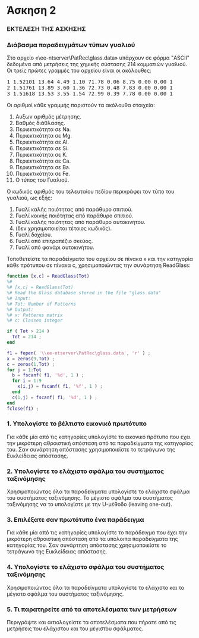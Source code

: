 # Άσκηση 2

### ΕΚΤΕΛΕΣΗ ΤΗΣ ΑΣΚΗΣΗΣ

### Διάβασμα παραδειγμάτων τύπων γυαλιού
Στο αρχείο «\\ee-ntserver\PatRec\glass.data» υπάρχουν σε φόρμα "ASCII" δεδομένα από μετρήσεις της χημικής σύστασης 214 κομματιών γυαλιού. Οι τρείς πρώτες γραμμές του αρχείου είναι οι ακόλουθες:
<pre>
1 1.52101 13.64 4.49 1.10 71.78 0.06 8.75 0.00 0.00 1
2 1.51761 13.89 3.60 1.36 72.73 0.48 7.83 0.00 0.00 1
3 1.51618 13.53 3.55 1.54 72.99 0.39 7.78 0.00 0.00 1
</pre>

Οι αριθμοί κάθε γραμμής παριστούν τα ακόλουθα στοιχεία:
1. Αυξων αριθμός μέτρησης.
2. Βαθμός διάθλασης.
3. Περιεκτικότητα σε Na.
4. Περιεκτικότητα σε Mg.
5. Περιεκτικότητα σε Al.
6. Περιεκτικότητα σε Si.
7. Περιεκτικότητα σε K.
8. Περιεκτικότητα σε Ca.
9. Περιεκτικότητα σε Ba.
10. Περιεκτικότητα σε Fe.
11. Ο τύπος του Γυαλιού.

Ο κωδικός αριθμός του τελευταίου πεδίου περιγράφει τον τύπο του γυαλιού, ως εξής:

1. Γυαλί καλής ποιότητας από παράθυρο σπιτιού.
2. Γυαλί κοινής ποιότητας από παράθυρο σπιτιού.
3. Γυαλί καλής ποιότητας από παράθυρο αυτοκινήτου.
4. (δεν χρησιμοποιείται τέτοιος κωδικός).
5. Γυαλί δοχείου.
6. Γυαλί από επιτραπέζιο σκεύος.
7. Γυαλί από φανάρι αυτοκινήτου.

Τοποθετείστε τα παραδείγματα του αρχείου σε πίνακα x και την κατηγορία κάθε πρότυπου σε πίνακα c, χρησιμοποιώντας την συνάρτηση ReadGlass:

```matlab
function [x,c] = ReadGlass(Tot)
%#
%# [x,c] = ReadGlass(Tot)
%# Read the Glass database stored in the file "glass.data"
%# Input:
%# Tot: Number of Patterns
%# Output:
%# x: Patterns matrix
%# c: Classes integer

if ( Tot > 214 )
  Tot = 214 ;
end

f1 = fopen( '\\ee-ntserver\PatRec\glass.data', 'r' ) ;
x = zeros(9,Tot) ;
c = zeros(1,Tot) ;
for j = 1:Tot
  b = fscanf( f1, '%d', 1 ) ;
  for i = 1:9
    x(i,j) = fscanf( f1, '%f', 1 ) ;
  end
  c(1,j) = fscanf( f1, '%d', 1 ) ;
end
fclose(f1) ;
```

### 1. Υπολογίστε το βέλτιστο εικονικό πρωτότυπο
Για κάθε μία από τις κατηγορίες υπολογίστε το εικονικό πρότυπο που έχει την μικρότερη αθροιστική απόσταση από τα παραδείγματα της κατηγορίας του. Σαν συνάρτηση απόστασης χρησιμοποιείστε το τετράγωνο της Ευκλείδειας απόστασης.

### 2. Υπολογίστε το ελάχιστο σφάλμα του συστήματος ταξινόμησης
Χρησιμοποιώντας όλα τα παραδείγματα υπολογίστε το ελάχιστο σφάλμα του συστήματος ταξινόμησης. Το μέγιστο σφάλμα του συστήματος ταξινόμησης να το υπολογίστε με την U-μέθοδο (leaving one-out).

### 3. Επιλέξατε σαν πρωτότυπο ένα παράδειγμα
Για κάθε μία από τις κατηγορίες υπολογίστε το παράδειγμα που έχει την μικρότερη αθροιστική απόσταση από τα υπόλοιπα παραδείγματα της κατηγορίας του. Σαν συνάρτηση απόστασης χρησιμοποιείστε το τετράγωνο της Ευκλείδειας απόστασης.

### 4. Υπολογίστε το ελάχιστο σφάλμα του συστήματος ταξινόμησης
Χρησιμοποιώντας όλα τα παραδείγματα υπολογίστε το ελάχιστο και το μέγιστο σφάλμα του συστήματος ταξινόμησης.

### 5. Τι παρατηρείτε από τα αποτελέσματα των μετρήσεων
Περιγράψτε και αιτιολογείστε τα αποτελέσματα που πήρατε από τις μετρήσεις του ελάχιστου και του μέγιστου σφάλματος.
